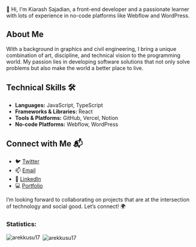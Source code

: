 👋 Hi, I'm Kiarash Sajadian, a front-end developer and a passionate learner with lots of experience in no-code platforms like Webflow and WordPress.

## About Me
With a background in graphics and civil engineering, I bring a unique combination of art, discipline, and technical vision to the programming world. My passion lies in developing software solutions that not only solve problems but also make the world a better place to live.

## Technical Skills 🛠️
- **Languages:** JavaScript, TypeScript
- **Frameworks & Libraries:** React
- **Tools & Platforms:** GitHub, Vercel, Notion
- **No-code Platforms:** Webflow, WordPress

## Connect with Me 📬
- 🐦 [Twitter](https://x.com/OZtheBurningKid)
- 📫 [Email](mailto:kiarashsajadian@gmail.com)
- 🔗 [LinkedIn](https://www.linkedin.com/in/kiarash-sajadian-6b5088124/)
- 💻 [Portfolio](https://www.lumanastudio.com/)

I’m looking forward to collaborating on projects that are at the intersection of technology and social good. Let’s connect! 🌍

<h3 align="left">Statistics:</h3>
<p><img align="left" src="https://github-readme-stats.vercel.app/api/top-langs?username=KiarashSajadian&show_icons=true&theme=dark&title_color=fda5f6&text_color=ffffff&hide_border=true&locale=en&layout=compact" alt="arekkusu17" /></p>

<p>&nbsp;<img align="center" src="https://github-readme-stats.vercel.app/api?username=KiarashSajadian&show_icons=true&theme=dark&title_color=fda5f6&text_color=ffffff&hide_border=true&locale=en" alt="arekkusu17" /></p>
